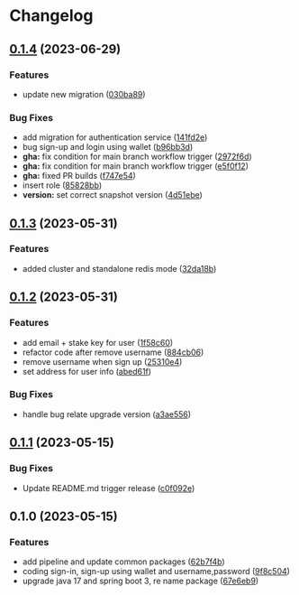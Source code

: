 # Changelog

## [0.1.4](https://github.com/cardano-foundation/cf-explorer-authentication/compare/v0.1.3...v0.1.4) (2023-06-29)


### Features

* update new migration ([030ba89](https://github.com/cardano-foundation/cf-explorer-authentication/commit/030ba89dcf9c7d802b4deed41ca905daaf5f4d81))


### Bug Fixes

* add migration for authentication service ([141fd2e](https://github.com/cardano-foundation/cf-explorer-authentication/commit/141fd2e214760e06fe89559c5705de682bab6dfd))
* bug sign-up and login using wallet ([b96bb3d](https://github.com/cardano-foundation/cf-explorer-authentication/commit/b96bb3d8631029492d23f2b1d5e54059dfa0c33f))
* **gha:** fix condition for main branch workflow trigger ([2972f6d](https://github.com/cardano-foundation/cf-explorer-authentication/commit/2972f6db8cb77a5e260bfb2e058748543c937f47))
* **gha:** fix condition for main branch workflow trigger ([e5f0f12](https://github.com/cardano-foundation/cf-explorer-authentication/commit/e5f0f12a929e1734b93b3884d8823ce02062d810))
* **gha:** fixed PR builds ([f747e54](https://github.com/cardano-foundation/cf-explorer-authentication/commit/f747e544c61349878549697baef0c2c2ae25a3b0))
* insert role ([85828bb](https://github.com/cardano-foundation/cf-explorer-authentication/commit/85828bb1c8dba47995a73154d82d8ec0c9d48291))
* **version:** set correct snapshot version ([4d51ebe](https://github.com/cardano-foundation/cf-explorer-authentication/commit/4d51ebe6ada1b52cb28f1e02baeae3f10c495bd2))

## [0.1.3](https://github.com/cardano-foundation/cf-explorer-authentication/compare/v0.1.2...v0.1.3) (2023-05-31)


### Features

* added cluster and standalone redis mode ([32da18b](https://github.com/cardano-foundation/cf-explorer-authentication/commit/32da18b5e7ab4c764e2d7e8c326d0103d9ec8e49))

## [0.1.2](https://github.com/cardano-foundation/cf-explorer-authentication/compare/v0.1.1...v0.1.2) (2023-05-31)


### Features

* add email + stake key for user ([1f58c60](https://github.com/cardano-foundation/cf-explorer-authentication/commit/1f58c607bac00cdd63851005f4932c52349fb247))
* refactor code after remove username ([884cb06](https://github.com/cardano-foundation/cf-explorer-authentication/commit/884cb0620f9ab80ee9c3a79477762a209374f38e))
* remove username when sign up ([25310e4](https://github.com/cardano-foundation/cf-explorer-authentication/commit/25310e4bbb771fd5f5cb977199b12118a28fba37))
* set address for user info ([abed61f](https://github.com/cardano-foundation/cf-explorer-authentication/commit/abed61f98bf8a65c2e8413066e79e1dab79e531a))


### Bug Fixes

* handle bug relate upgrade version ([a3ae556](https://github.com/cardano-foundation/cf-explorer-authentication/commit/a3ae5568ae62163b7ac48780b8768b53953d0026))

## [0.1.1](https://github.com/cardano-foundation/cf-explorer-authentication/compare/v0.1.0...v0.1.1) (2023-05-15)


### Bug Fixes

* Update README.md trigger release ([c0f092e](https://github.com/cardano-foundation/cf-explorer-authentication/commit/c0f092e48d3218e7cc36dfbfdd17e7612003156b))

## 0.1.0 (2023-05-15)


### Features

* add pipeline and update common packages ([62b7f4b](https://github.com/cardano-foundation/cf-explorer-authentication/commit/62b7f4b02b7638b032ed0d1be2bd87bcbfcbbc30))
* coding sign-in, sign-up using wallet and username,password ([9f8c504](https://github.com/cardano-foundation/cf-explorer-authentication/commit/9f8c504236198e23dd08ea2443c0612577536ecc))
* upgrade java 17 and spring boot 3, re name package ([67e6eb9](https://github.com/cardano-foundation/cf-explorer-authentication/commit/67e6eb912a77f823f7803a0dcdb2fbcca08b5c20))
